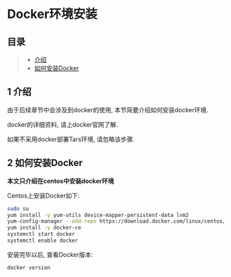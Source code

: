 # Docker环境安装

## 目录

> * [介绍](#chapter-1)
> * [如何安装Docker](#chapter-2)

## 1 介绍 <span id="chapter-1"></span>

由于后续章节中会涉及到docker的使用, 本节简要介绍如何安装docker环境.

docker的详细资料, 请上docker官网了解.

如果不采用docker部署Tars环境, 请忽略该步骤.


## 2 如何安装Docker <span id="chapter-2"></span>

**本文只介绍在centos中安装docker环境**

Centos上安装Docker如下:

```bash
sudo su
yum install -y yum-utils device-mapper-persistent-data lvm2
yum-config-manager --add-repo https://download.docker.com/linux/centos/docker-ce.repo
yum install -y docker-ce 
systemctl start docker
systemctl enable docker
```

安装完毕以后, 查看Docker版本:

```sh
docker version
```

